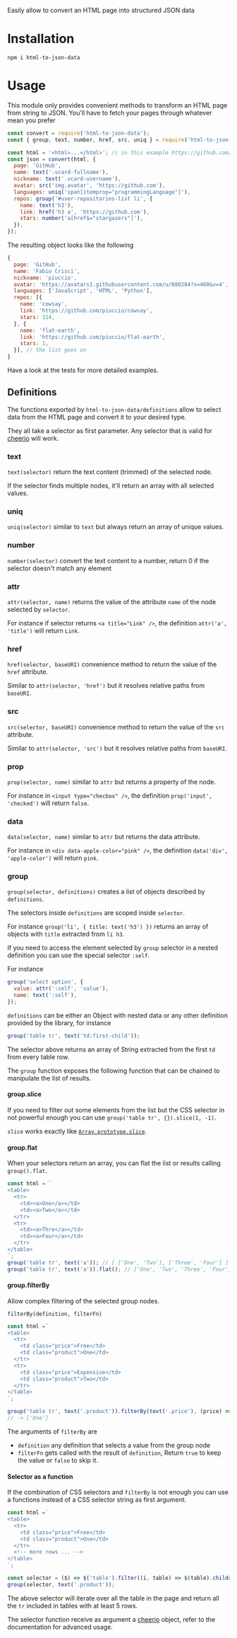 Easily allow to convert an HTML page into structured JSON data

# Installation

`npm i html-to-json-data`

# Usage

This module only provides convenient methods to transform an HTML page from string to JSON.
You'll have to fetch your pages through whatever mean you prefer

```js
const convert = require('html-to-json-data');
const { group, text, number, href, src, uniq } = require('html-to-json-data/definitions');

const html = '<html>...</html>'; // in this example https://github.com/piuccio?tab=repositories
const json = convert(html, {
  page: 'GitHub',
  name: text('.vcard-fullname'),
  nickname: text('.vcard-username'),
  avatar: src('img.avatar', 'https://github.com'),
  languages: uniq('span[itemprop="programmingLanguage"]'),
  repos: group('#user-repositories-list li', {
    name: text('h3'),
    link: href('h3 a', 'https://github.com'),
    stars: number('a[href$="stargazers"]'),
  }),
});
```

The resulting object looks like the following

```js
{
  page: 'GitHub',
  name: 'Fabio Crisci',
  nickname: 'piuccio',
  avatar: 'https://avatars1.githubusercontent.com/u/680284?s=460&v=4',
  languages: ['JavaScript', 'HTML', 'Python'],
  repos: [{
    name: 'cowsay',
    link: 'https://github.com/piuccio/cowsay',
    stars: 314,
  }, {
    name: 'flat-earth',
    link: 'https://github.com/piuccio/flat-earth',
    stars: 1,
  }], // the list goes on
}
```

Have a look at the tests for more detailed examples.


## Definitions

The functions exported by `html-to-json-data/definitions` allow to select data from the HTML page and convert it to your desired type.

They all take a selector as first parameter. Any selector that is valid for [cheerio](https://github.com/cheeriojs/cheerio#-selector-context-root-) will work.


### text

`text(selector)` return the text content (trimmed) of the selected node.

If the selector finds multiple nodes, it'll return an array with all selected values.


### uniq

`uniq(selector)` similar to `text` but always return an array of unique values.


### number

`number(selector)` convert the text content to a number, return 0 if the selector doesn't match any element


### attr

`attr(selector, name)` returns the value of the attribute `name` of the node selected by `selector`.

For instance if selector returns `<a title="Link" />`, the definition `attr('a', 'title')` will return `Link`.


### href

`href(selector, baseURI)` convenience method to return the value of the `href` attribute.

Similar to `attr(selector, 'href')` but it resolves relative paths from `baseURI`.


### src

`src(selector, baseURI)` convenience method to return the value of the `src` attribute.

Similar to `attr(selector, 'src')` but it resolves relative paths from `baseURI`.


### prop

`prop(selector, name)` similar to `attr` but returns a property of the node.

For instance in `<input type="checbox" />`, the definition `prop('input', 'checked')` will return `false`.


### data

`data(selector, name)` similar to `attr` but returns the data attribute.

For instance in `<div data-apple-color="pink" />`, the definition `data('div', 'apple-color')` will return `pink`.


### group

`group(selector, definitions)` creates a list of objects described by `definitions`.

The selectors inside `definitions` are scoped inside `selector`.

For instance `group('li', { title: text('h3') })` returns an array of objects with `title` extracted from `li h3`.

If you need to access the element selected by `group` selector in a nested definition you can use the special selector `:self`.

For instance

```js
group('select option', {
  value: attr(':self', 'value'),
  name: text(':self'),
});
```

`definitions` can be either an Object with nested data or any other definition provided by the library, for instance

```js
group('table tr', text('td:first-child'));
```

The selector above returns an array of String extracted from the first `td` from every table row.

The `group` function exposes the following function that can be chained to manipulate the list of results.

#### group.slice

If you need to filter out some elements from the list but the CSS selector in not powerful enough you can use
`group('table tr', {}).slice(1, -1)`.

`slice` works exactly like [`Array.prototype.slice`](https://developer.mozilla.org/en-US/docs/Web/JavaScript/Reference/Global_Objects/Array/slice).


#### group.flat

When your selectors return an array, you can flat the list or results calling `group().flat`.

```js
const html = `
<table>
  <tr>
    <td><a>One</a></td>
    <td><a>Two</a></td>
  </tr>
  <tr>
    <td><a>Thre</a></td>
    <td><a>Four</a></td>
  </tr>
</table>
`;
group('table tr', text('a')); // [ ['One', 'Two'], ['Three', 'Four'] ]
group('table tr', text('a')).flat(); // ['One', 'Two', 'Three', 'Four']
```


#### group.filterBy

Allow complex filtering of the selected group nodes.

`filterBy(definition, filterFn)`

```js
const html =`
<table>
  <tr>
    <td class="price">Free</td>
    <td class="product">One</td>
  </tr>
  <tr>
    <td class="price">Expensive</td>
    <td class="product">Two</td>
  </tr>
</table>
`;

group('table tr', text('.product')).filterBy(text('.price'), (price) => price === 'Free')
// -> ['One']
```

The arguments of `filterBy` are

* `definition` any definition that selects a value from the group node
* `filterFn` gets called with the result of `definition`, Return `true` to keep the value or `false` to skip it.


#### Selector as a function

If the combination of CSS selectors and `filterBy` is not enough you can use a functions instead of a CSS selector string as first argument.

```js
const html =`
<table>
  <tr>
    <td class="price">Free</td>
    <td class="product">One</td>
  </tr>
  <!-- more rows ... -->
</table>
`;

const selector = ($) => $('table').filter((i, table) => $(table).children().length > 5).find('tr');
group(selector, text('.product'));
```

The above selector will iterate over all the table in the page and return all the `tr` included in tables with at least 5 rows.

The selector function receive as argument a [cheerio](https://github.com/cheeriojs/cheerio) object, refer to the documentation for advanced usage.
